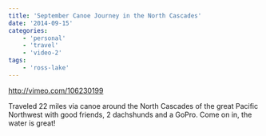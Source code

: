 ```yaml
---
title: 'September Canoe Journey in the North Cascades'
date: '2014-09-15'
categories:
    - 'personal'
    - 'travel'
    - 'video-2'
tags:
    - 'ross-lake'
---
```


http://vimeo.com/106230199

Traveled 22 miles via canoe around the North Cascades of the great Pacific Northwest with good friends, 2 dachshunds and a GoPro. Come on in, the water is great!

